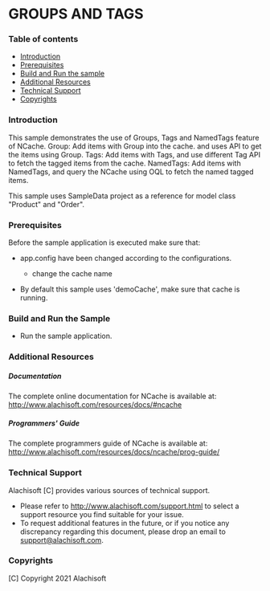 # GROUPS AND TAGS

### Table of contents

* [Introduction](#introduction)
* [Prerequisites](#prerequisites)
* [Build and Run the sample](#build-and-run-the-sample)
* [Additional Resources](#additional-resources)
* [Technical Support](#technical-support)
* [Copyrights](#copyrights)

### Introduction

This sample demonstrates the use of Groups, Tags and NamedTags feature of NCache. 
	Group:
		Add items with Group into the cache. and uses API to get the items using Group.
	Tags:
		Add items with Tags, and use different Tag API to fetch the tagged items from the cache.
	NamedTags:
		Add items with NamedTags, and query the NCache using OQL to fetch the named tagged items.

This sample uses SampleData project as a reference for model class "Product" and "Order".

### Prerequisites

Before the sample application is executed make sure that:

- app.config have been changed according to the configurations. 
	- change the cache name
	
- By default this sample uses 'demoCache', make sure that cache is running. 

### Build and Run the Sample
    
- Run the sample application.

### Additional Resources

##### Documentation
The complete online documentation for NCache is available at:
http://www.alachisoft.com/resources/docs/#ncache

##### Programmers' Guide
The complete programmers guide of NCache is available at:
http://www.alachisoft.com/resources/docs/ncache/prog-guide/

### Technical Support

Alachisoft [C] provides various sources of technical support. 

- Please refer to http://www.alachisoft.com/support.html to select a support resource you find suitable for your issue.
- To request additional features in the future, or if you notice any discrepancy regarding this document, please drop an email to [support@alachisoft.com](mailto:support@alachisoft.com).

### Copyrights

[C] Copyright 2021 Alachisoft 